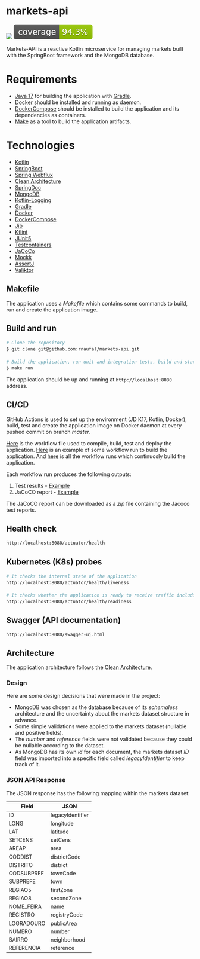 # markets-api

![](https://github.com/rnaufal/markets-api/actions/workflows/ci.yml/badge.svg)
![Coverage](.github/badges/jacoco.svg)

Markets-API is a reactive Kotlin microservice for managing markets built with the SpringBoot framework and the MongoDB database.

# Requirements
* [Java 17](https://openjdk.java.net/projects/jdk/17/) for building the application with [Gradle](https://gradle.org).
* [Docker](https://www.docker.com) should be installed and running as daemon.
* [DockerCompose](https://github.com/docker/compose) should be installed to build the application and its dependencies as containers.
* [Make](https://www.gnu.org/software/make/) as a tool to build the application artifacts.

# Technologies

* [Kotlin](https://kotlinlang.org)
* [SpringBoot](https://spring.io/projects/spring-boot)
* [Spring Webflux](https://docs.spring.io/spring-framework/docs/current/reference/html/web-reactive.html)
* [Clean Architecture](https://blog.cleancoder.com/uncle-bob/2012/08/13/the-clean-architecture.html)
* [SpringDoc](https://springdoc.org)
* [MongoDB](https://www.mongodb.com)
* [Kotlin-Logging](https://github.com/MicroUtils/kotlin-logging)
* [Gradle](https://gradle.org)
* [Docker](https://www.docker.com)
* [DockerCompose](https://github.com/docker/compose)
* [Jib](https://github.com/GoogleContainerTools/jib)
* [Ktlint](https://ktlint.github.io)
* [JUnit5](https://junit.org/junit5)
* [Testcontainers](https://www.testcontainers.org)
* [JaCoCo](https://www.jacoco.org/jacoco/trunk/index.html)
* [Mockk](https://mockk.io)
* [AssertJ](https://assertj.github.io/doc)
* [Valiktor](https://github.com/valiktor/valiktor)

## Makefile

The application uses a *Makefile* which contains some commands to build, run and create the application image.

## Build and run

```bash
# Clone the repository
$ git clone git@github.com:rnaufal/markets-api.git

# Build the application, run unit and integration tests, build and start the application and MongoDB containers 
$ make run
```

The application should be up and running at `http://localhost:8080` address.

## CI/CD

GitHub Actions is used to set up the environment (JD K17, Kotlin, Docker), build, test and create the application image on Docker daemon at every pushed commit on branch *master*. 

[Here](https://github.com/rnaufal/markets-api/blob/master/.github/workflows/ci.yml) is the workflow file used to compile, build, test and deploy the application. [Here](https://github.com/rnaufal/markets-api/runs/4959470787?check_suite_focus=true) is an example of some workflow run to build the application. And [here](https://github.com/rnaufal/markets-api/actions) is all the workflow runs which continuosly build the application. 

Each workflow run produces the following outputs:

1. Test results - [Example](https://github.com/rnaufal/markets-api/runs/4959489623?check_suite_focus=true)
2. JaCoCO report - [Example](https://github.com/rnaufal/markets-api/suites/5076343453/artifacts/151129187)

The JaCoCO report can be downloaded as a *zip* file containing the Jacoco test reports.

## Health check

```bash
http://localhost:8080/actuator/health
```

## Kubernetes (K8s) probes

```bash
# It checks the internal state of the application 
http://localhost:8080/actuator/health/liveness

# It checks whether the application is ready to receive traffic including the validation of dependencies state, in this case, the MongoDB database
http://localhost:8080/actuator/health/readiness
```

## Swagger (API documentation)

```
http://localhost:8080/swagger-ui.html
```

## Architecture 

The application architecture follows the [Clean Architecture](https://blog.cleancoder.com/uncle-bob/2012/08/13/the-clean-architecture.html).

### Design

Here are some design decisions that were made in the project:

- MongoDB was chosen as the database because of its *schemaless* architecture and the uncertainty about the markets dataset structure in advance.
- Some simple validations were applied to the markets dataset (nullable and positive fields).
- The *number* and *reference* fields were not validated because they could be nullable according to the dataset. 
- As MongoDB has its own *id* for each document, the markets dataset *ID* field was imported into a specific field called *legacyIdentifier* to keep track of it.

### JSON API Response

The JSON response has the following mapping within the markets dataset:

| Field | JSON |
| ------ | ------ |
| ID | legacyIdentifier |
| LONG | longitude |
| LAT | latitude |
| SETCENS | setCens |
| AREAP | area |
| CODDIST | districtCode |
| DISTRITO | district |
| CODSUBPREF | townCode |
| SUBPREFE | town |
| REGIAO5 | firstZone |
| REGIAO8 | secondZone |
| NOME_FEIRA | name |
| REGISTRO | registryCode |
| LOGRADOURO | publicArea |
| NUMERO | number |
| BAIRRO | neighborhood |
| REFERENCIA | reference |
